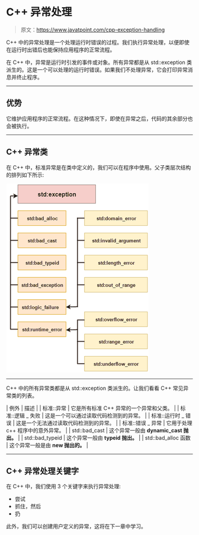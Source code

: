 # C++ 异常处理

> 原文：<https://www.javatpoint.com/cpp-exception-handling>

C++ 中的异常处理是一个处理运行时错误的过程。我们执行异常处理，以便即使在运行时出错后也能保持应用程序的正常流程。

在 C++ 中，异常是运行时引发的事件或对象。所有异常都是从 std::exception 类派生的。这是一个可以处理的运行时错误。如果我们不处理异常，它会打印异常消息并终止程序。

* * *

## 优势

它维护应用程序的正常流程。在这种情况下，即使在异常之后，代码的其余部分也会被执行。

* * *

## C++ 异常类

在 C++ 中，标准异常是在<exception>类中定义的，我们可以在程序中使用。父子类层次结构的排列如下所示:</exception>

![Cpp Exception handling 1](img/f87cb5d21c244b37b03592910ef819a0.png)

* * *

C++ 中的所有异常类都是从 std::exception 类派生的。让我们看看 C++ 常见异常类的列表。

| 例外 | 描述 |
| 标准::异常 | 它是所有标准 C++ 异常的一个异常和父类。 |
| 标准::逻辑 _ 失败 | 这是一个可以通过读取代码检测到的异常。 |
| 标准::运行时 _ 错误 | 这是一个无法通过读取代码检测到的异常。 |
| 标准::错误 _ 异常 | 它用于处理 c++ 程序中的意外异常。 |
| std::bad_cast | 这个异常一般由 **dynamic_cast 抛出。** |
| std::bad_typeid | 这个异常一般由 **typeid 抛出。** |
| std::bad_alloc 函数 | 这个异常一般是由 **new 抛出的。** |

* * *

## C++ 异常处理关键字

在 C++ 中，我们使用 3 个关键字来执行异常处理:

*   尝试
*   抓住，然后
*   扔

此外，我们可以创建用户定义的异常，这将在下一章中学习。